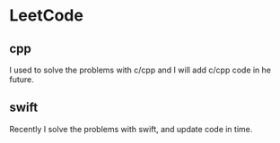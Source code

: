 # LeetCode

## cpp

I used to solve the problems with c/cpp and I will add c/cpp code in he future.

## swift

Recently I solve the problems with swift, and update code in time.
